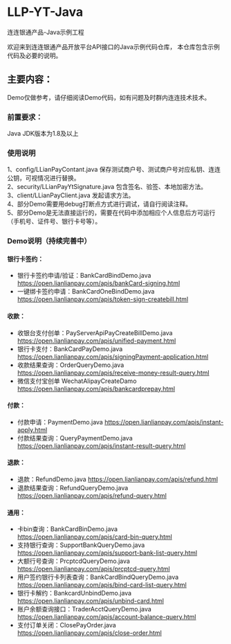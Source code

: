 # LLP-YT-Java

连连银通产品-Java示例工程

欢迎来到连连银通产品开放平台API接口的Java示例代码仓库， 本仓库包含示例代码及必要的说明。

## 主要内容：

Demo仅做参考，请仔细阅读Demo代码，如有问题及时群内连连技术技术。

### 前置要求：
Java JDK版本为1.8及以上

### 使用说明
1、config/LLianPayContant.java 保存测试商户号、测试商户号对应私钥、连连公钥，可视情况进行替换。<br/>
2、security/LLianPayYtSignature.java 包含签名、验签、本地加密方法。<br/>
3、client/LLianPayClient.java 发起请求方法。<br/>
4、部分Demo需要用debug打断点方式进行调试，请自行阅读注释。<br/>
5、部分Demo是无法直接运行的，需要在代码中添加相应个人信息后方可运行（手机号、证件号、银行卡号等）。<br/>

### Demo说明（持续完善中）
#### 银行卡签约：
* 银行卡签约申请/验证：BankCardBindDemo.java https://open.lianlianpay.com/apis/bankCard-signing.html
* 一键绑卡签约申请：BankCardOneBindDemo.java https://open.lianlianpay.com/apis/token-sign-createbill.html

#### 收款：
* 收银台支付创单：PayServerApiPayCreateBillDemo.java https://open.lianlianpay.com/apis/unified-payment.html
* 银行卡支付：BankCardPayDemo.java https://open.lianlianpay.com/apis/signingPayment-application.html
* 收款结果查询：OrderQueryDemo.java https://open.lianlianpay.com/apis/receive-money-result-query.html
* 微信支付宝创单 WechatAlipayCreateDamo https://open.lianlianpay.com/apis/bankcardprepay.html

#### 付款：
* 付款申请：PaymentDemo.java https://open.lianlianpay.com/apis/instant-apply.html
* 付款结果查询：QueryPaymentDemo.java https://open.lianlianpay.com/apis/instant-result-query.html

#### 退款：
* 退款：RefundDemo.java https://open.lianlianpay.com/apis/refund.html
* 退款结果查询：RefundQueryDemo.java https://open.lianlianpay.com/apis/refund-query.html

#### 通用：
* 卡bin查询：BankCardBinDemo.java https://open.lianlianpay.com/apis/card-bin-query.html
* 支持银行查询：SupportBankQueryDemo.java https://open.lianlianpay.com/apis/support-bank-list-query.html
* 大额行号查询：PrcptcdQueryDemo.java https://open.lianlianpay.com/apis/prcptcd-query.html
* 用户签约银行卡列表查询：BankCardBindQueryDemo.java https://open.lianlianpay.com/apis/bind-card-list-query.html
* 银行卡解约：BankcardUnbindDemo.java https://open.lianlianpay.com/apis/unbind-card.html
* 账户余额查询接口：TraderAcctQueryDemo.java https://open.lianlianpay.com/apis/account-balance-query.html
* 支付订单关闭：ClosePayOrder.java https://open.lianlianpay.com/apis/close-order.html
